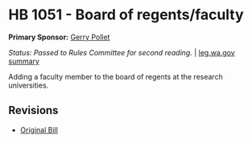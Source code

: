 # HB 1051 - Board of regents/faculty
**Primary Sponsor:** [Gerry Pollet](/person/leg/gerry.pollet.md)

*Status: Passed to Rules Committee for second reading.* | [leg.wa.gov summary](https://app.leg.wa.gov/billsummary?BillNumber=1051&Year=2021)

Adding a faculty member to the board of regents at the research universities.

## Revisions
* [Original Bill](1/)